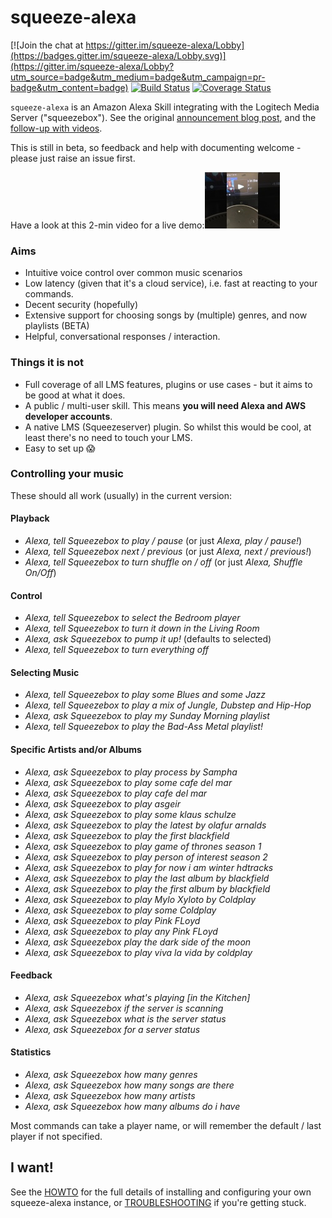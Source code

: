 squeeze-alexa
=============

[![Join the chat at https://gitter.im/squeeze-alexa/Lobby](https://badges.gitter.im/squeeze-alexa/Lobby.svg)](https://gitter.im/squeeze-alexa/Lobby?utm_source=badge&utm_medium=badge&utm_campaign=pr-badge&utm_content=badge)
[![Build Status](https://travis-ci.org/HerrDoktorBD/squeeze-alexa.svg?branch=master)](https://travis-ci.org/HerrDoktorBD/squeeze-alexa)
[![Coverage Status](https://coveralls.io/repos/github/HerrDoktorBD/squeeze-alexa/badge.svg?branch=master)](https://coveralls.io/github/HerrDoktorBD/squeeze-alexa?branch=master)

`squeeze-alexa` is an Amazon Alexa Skill integrating with the Logitech Media Server ("squeezebox"). See the original [announcement blog post](http://declension.net/posts/2016-11-30-alexa-meets-squeezebox/), and the [follow-up with videos](http://declension.net/posts/2017-01-03-squeeze-alexa-demos/).

This is still in beta, so feedback and help with documenting welcome - please just raise an issue first.

Have a look at this 2-min video for a live demo:[![ScreenShot](https://raw.githubusercontent.com/HerrDoktorBD/squeeze-alexa/master/demo.jpg)](https://youtu.be/D5MuxX0EqQU)

### Aims

 * Intuitive voice control over common music scenarios
 * Low latency (given that it's a cloud service), i.e. fast at reacting to your commands.
 * Decent security (hopefully)
 * Extensive support for choosing songs by (multiple) genres, and now playlists (BETA)
 * Helpful, conversational responses / interaction.

### Things it is not

 * Full coverage of all LMS features, plugins or use cases - but it aims to be good at what it does.
 * A public / multi-user skill. This means **you will need Alexa and AWS developer accounts**.
 * A native LMS (Squeezeserver) plugin. So whilst this would be cool, at least there's no need to touch your LMS.
 * Easy to set up :scream:

### Controlling your music

These should all work (usually) in the current version:

#### Playback
 * _Alexa, tell Squeezebox to play / pause_ (or just _Alexa, play / pause!_)
 * _Alexa, tell Squeezebox next / previous_ (or just _Alexa, next / previous!_)
 * _Alexa, tell Squeezebox to turn shuffle on / off_ (or just _Alexa, Shuffle On/Off_)

#### Control
 * _Alexa, tell Squeezebox to select the Bedroom player_
 * _Alexa, tell Squeezebox to turn it down in the Living Room_
 * _Alexa, ask Squeezebox to pump it up!_ (defaults to selected)
 * _Alexa, tell Squeezebox to turn everything off_

#### Selecting Music
 * _Alexa, tell Squeezebox to play some Blues and some Jazz_
 * _Alexa, tell Squeezebox to play a mix of Jungle, Dubstep and Hip-Hop_
 * _Alexa, ask Squeezebox to play my Sunday Morning playlist_
 * _Alexa, tell Squeezebox to play the Bad-Ass Metal playlist!_

#### Specific Artists and/or Albums
 * _Alexa, ask Squeezebox to play process by Sampha_
 * _Alexa, ask Squeezebox to play some cafe del mar_
 * _Alexa, ask Squeezebox to play cafe del mar_
 * _Alexa, ask Squeezebox to play asgeir_
 * _Alexa, ask Squeezebox to play some klaus schulze_
 * _Alexa, ask Squeezebox to play the latest by olafur arnalds_
 * _Alexa, ask Squeezebox to play the first blackfield_
 * _Alexa, ask Squeezebox to play game of thrones season 1_
 * _Alexa, ask Squeezebox to play person of interest season 2_
 * _Alexa, ask Squeezebox to play for now i am winter hdtracks_
 * _Alexa, ask Squeezebox to play the last album by blackfield_
 * _Alexa, ask Squeezebox to play the first album by blackfield_
 * _Alexa, ask Squeezebox to play Mylo Xyloto by Coldplay_
 * _Alexa, ask Squeezebox to play some Coldplay_
 * _Alexa, ask Squeezebox to play Pink FLoyd_
 * _Alexa, ask Squeezebox to play any Pink FLoyd_
 * _Alexa, ask Squeezebox play the dark side of the moon_
 * _Alexa, ask Squeezebox to play viva la vida by coldplay_

#### Feedback
 * _Alexa, ask Squeezebox what's playing \[in the Kitchen\]_
 * _Alexa, ask Squeezebox if the server is scanning_
 * _Alexa, ask Squeezebox what is the server status_
 * _Alexa, ask Squeezebox for a server status_

#### Statistics
 * _Alexa, ask Squeezebox how many genres_
 * _Alexa, ask Squeezebox how many songs are there_
 * _Alexa, ask Squeezebox how many artists_
 * _Alexa, ask Squeezebox how many albums do i have_

Most commands can take a player name, or will remember the default / last player if not specified.


I want!
-------
See the [HOWTO](docs/HOWTO.md) for the full details of installing and configuring your own squeeze-alexa instance, or [TROUBLESHOOTING](docs/TROUBLESHOOTING.md) if you're getting stuck.
